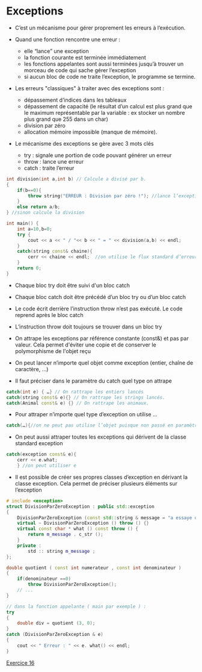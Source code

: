 # Exceptions

* C’est un mécanisme pour gérer proprement les erreurs à l’exécution.
* Quand une fonction rencontre une erreur :
  * elle “lance” une exception
  * la fonction courante est terminée immédiatement
  * les fonctions appelantes sont aussi terminées jusqu’à trouver un morceau de code qui sache gérer l’exception
  * si aucun bloc de code ne traite l’exception, le programme se termine.
* Les erreurs "classiques" à traiter avec des exceptions sont :
  * dépassement d’indices dans les tableaux
  * dépassement de capacité (le résultat d’un calcul est plus grand que le maximum représentable par la variable : ex stocker un nombre plus grand que 255 dans un char)
  * division par zéro
  * allocation mémoire impossible (manque de mémoire).

* Le mécanisme des exceptions se gère avec 3 mots clés
  * try : signale une portion de code pouvant générer un erreur
  * throw : lance une erreur
  * catch : traite l’erreur

``` c++
int division(int a,int b) // Calcule a divisé par b. 
{
    if(b==0){
        throw string("ERREUR : Division par zéro !"); //lance l’exception
    } 
    else return a/b;
} //sinon calcule la division

int main() {
    int a=10,b=0;
    try {
        cout << a << " / "<< b << " = " << division(a,b) << endl;
    } 
    catch(string const& chaine){
        cerr << chaine << endl;  //on utilise le flux standard d’erreur
    } 
    return 0;
}
```

* Chaque bloc try doit être suivi d'un bloc catch
* Chaque bloc catch doit être précédé d’un bloc try ou d’un bloc catch
* Le code écrit derrière l’instruction throw n’est pas exécuté. Le code reprend après le bloc catch
* L’instruction throw doit toujours se trouver dans un bloc try
* On attrape les exceptions par référence constante (const&) et pas par valeur. Cela permet d'éviter une copie et de conserver le polymorphisme de l'objet reçu

* On peut lancer n’importe quel objet comme exception (entier, chaîne de caractère, …)
* Il faut préciser dans le paramètre du catch quel type on attrape

``` c++
catch(int e) { …} // On rattrape les entiers lancés 
catch(string const& e){} // On rattrape les strings lancés. 
catch(Animal const& e) {} // On rattrape les animaux. 
```

* Pour attraper n’importe quel type d’exception on utilise …

``` c++
catch(…){//on ne peut pas utilise l’objet puisque non passé en paramètre }
```

* On peut aussi attraper toutes les exceptions qui dérivent de la classe standard exception

``` c++
catch(exception const& e){
    cerr << e.what;
    } //on peut utiliser e
```

* Il est possible de créer ses propres classes d’exception en dérivant la classe exception. Cela permet de préciser plusieurs éléments sur l’exception

``` c++
# include <exception>
struct DivisionParZeroException : public std::exception
{
    DivisionParZeroException (const std::string & message = "a essaye de diviser par zero "):m_message ( message ) {}
    virtual ~ DivisionParZeroException () throw () {}
    virtual const char * what () const throw () {
        return m_message . c_str ();
    }
    private :
        std :: string m_message ;
};

double quotient ( const int numerateur , const int denominateur )
{
    if(denominateur ==0)
        throw DivisionParZeroException();
    // ...
}

// dans la fonction appelante ( main par exemple ) :
try
{
    double div = quotient (3, 0);
}
catch (DivisionParZeroException & e)
{
    cout << " Erreur : " << e. what() << endl;
}
```

[Exercice 16](../Exercices/Exercice17/README.md)
